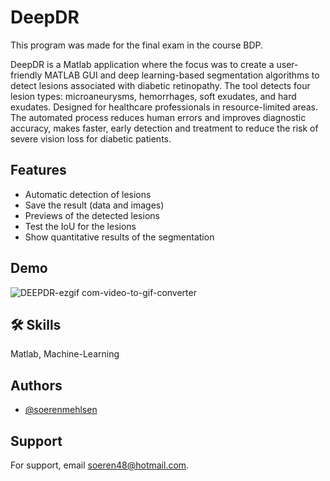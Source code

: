 # DeepDR
This program was made for the final exam in the course BDP.
 
DeepDR is a Matlab application where the focus was to create a user-friendly MATLAB GUI and deep learning-based segmentation algorithms to detect lesions associated with diabetic retinopathy. The tool detects four lesion types: microaneurysms, hemorrhages, soft exudates, and hard exudates. Designed for healthcare professionals in resource-limited areas. The automated process reduces human errors and improves diagnostic accuracy, makes faster, early detection and treatment to reduce the risk of severe vision loss for diabetic patients.

## Features
- Automatic detection of lesions
- Save the result (data and images)
- Previews of the detected lesions
- Test the IoU for the lesions
- Show quantitative results of the segmentation

## Demo
![DEEPDR-ezgif com-video-to-gif-converter](https://github.com/user-attachments/assets/0185705b-d700-439d-ae17-b8780cf2387f)

## 🛠 Skills
Matlab, Machine-Learning

## Authors

- [@soerenmehlsen](https://www.github.com/soerenmehlsen)

## Support

For support, email soeren48@hotmail.com.


